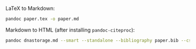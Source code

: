 LaTeX to Markdown:

```bash
pandoc paper.tex -o paper.md
```

Markdown to HTML (after installing `pandoc-citeproc`):

```bash
pandoc dnastorage.md --smart --standalone --bibliography paper.bib --csl=/Users/james/Downloads/acm-sig-proceedings.csl.txt -o dnastorage.html
```
